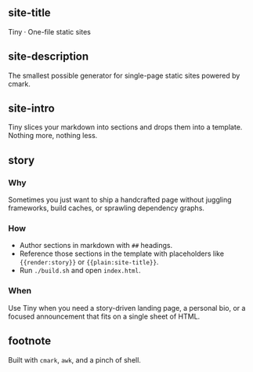 ## site-title
Tiny · One-file static sites

## site-description
The smallest possible generator for single-page static sites powered by cmark.

## site-intro
Tiny slices your markdown into sections and drops them into a template. Nothing more, nothing less.

## story
### Why

Sometimes you just want to ship a handcrafted page without juggling frameworks, build caches, or sprawling dependency graphs.

### How

- Author sections in markdown with `##` headings.
- Reference those sections in the template with placeholders like `{{render:story}}` or `{{plain:site-title}}`.
- Run `./build.sh` and open `index.html`.

### When

Use Tiny when you need a story-driven landing page, a personal bio, or a focused announcement that fits on a single sheet of HTML.

## footnote
Built with `cmark`, `awk`, and a pinch of shell.
